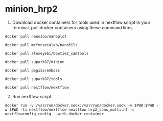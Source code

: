 # minion_hrp2

1. Download docker containers for tools used in nextflow script
   In your terminal, pull docker containers using these command lines

` docker pull nanozoo/nanoplot `

` docker pull mcfonsecalab/nanofilt `

` docker pull alexeyebi/bowtie2_samtools `

` docker pull supark87/minion `

` docker pull pegi3s/emboss `

` docker pull supark87/tools `

` docker pull nextflow/nextflow `


2. Run nextflow script

` docker run -v /var/run/docker.sock:/var/run/docker.sock -v $PWD:$PWD -w $PWD -ti nextflow/nextflow nextflow hrp2_cons_multi.nf -c nextflowconfig.config  -with-docker container `
